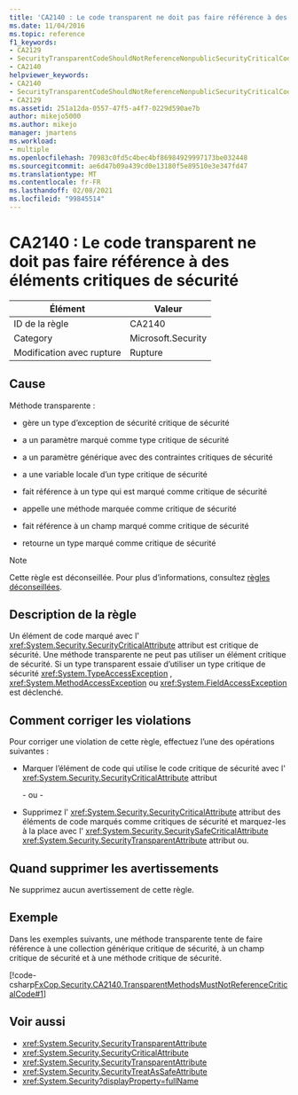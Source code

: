 ```yaml
---
title: 'CA2140 : Le code transparent ne doit pas faire référence à des éléments critiques de sécurité'
ms.date: 11/04/2016
ms.topic: reference
f1_keywords:
- CA2129
- SecurityTransparentCodeShouldNotReferenceNonpublicSecurityCriticalCode
- CA2140
helpviewer_keywords:
- CA2140
- SecurityTransparentCodeShouldNotReferenceNonpublicSecurityCriticalCode
- CA2129
ms.assetid: 251a12da-0557-47f5-a4f7-0229d590ae7b
author: mikejo5000
ms.author: mikejo
manager: jmartens
ms.workload:
- multiple
ms.openlocfilehash: 70983c0fd5c4bec4bf86984929997173be032448
ms.sourcegitcommit: ae6d47b09a439cd0e13180f5e89510e3e347fd47
ms.translationtype: MT
ms.contentlocale: fr-FR
ms.lasthandoff: 02/08/2021
ms.locfileid: "99845514"
---
```

# <a name="ca2140-transparent-code-must-not-reference-security-critical-items"></a>CA2140 : Le code transparent ne doit pas faire référence à des éléments critiques de sécurité

|Élément|Valeur|
|-|-|
|ID de la règle|CA2140|
|Category|Microsoft.Security|
|Modification avec rupture|Rupture|

## <a name="cause"></a>Cause
Méthode transparente :

- gère un type d’exception de sécurité critique de sécurité

- a un paramètre marqué comme type critique de sécurité

- a un paramètre générique avec des contraintes critiques de sécurité

- a une variable locale d’un type critique de sécurité

- fait référence à un type qui est marqué comme critique de sécurité

- appelle une méthode marquée comme critique de sécurité

- fait référence à un champ marqué comme critique de sécurité

- retourne un type marqué comme critique de sécurité

> [!NOTE]
> Cette règle est déconseillée. Pour plus d’informations, consultez [règles déconseillées](fxcop-unported-deprecated-rules.md).

## <a name="rule-description"></a>Description de la règle

Un élément de code marqué avec l' <xref:System.Security.SecurityCriticalAttribute> attribut est critique de sécurité. Une méthode transparente ne peut pas utiliser un élément critique de sécurité. Si un type transparent essaie d’utiliser un type critique de sécurité <xref:System.TypeAccessException> , <xref:System.MethodAccessException> ou <xref:System.FieldAccessException> est déclenché.

## <a name="how-to-fix-violations"></a>Comment corriger les violations

Pour corriger une violation de cette règle, effectuez l’une des opérations suivantes :

- Marquer l’élément de code qui utilise le code critique de sécurité avec l' <xref:System.Security.SecurityCriticalAttribute> attribut

     \- ou -

- Supprimez l' <xref:System.Security.SecurityCriticalAttribute> attribut des éléments de code marqués comme critiques de sécurité et marquez-les à la place avec l' <xref:System.Security.SecuritySafeCriticalAttribute> <xref:System.Security.SecurityTransparentAttribute> attribut ou.

## <a name="when-to-suppress-warnings"></a>Quand supprimer les avertissements

Ne supprimez aucun avertissement de cette règle.

## <a name="example"></a>Exemple

Dans les exemples suivants, une méthode transparente tente de faire référence à une collection générique critique de sécurité, à un champ critique de sécurité et à une méthode critique de sécurité.

[!code-csharp[FxCop.Security.CA2140.TransparentMethodsMustNotReferenceCriticalCode#1](../code-quality/codesnippet/CSharp/ca2140-transparent-code-must-not-reference-security-critical-items_1.cs)]

## <a name="see-also"></a>Voir aussi

- <xref:System.Security.SecurityTransparentAttribute>
- <xref:System.Security.SecurityCriticalAttribute>
- <xref:System.Security.SecurityTransparentAttribute>
- <xref:System.Security.SecurityTreatAsSafeAttribute>
- <xref:System.Security?displayProperty=fullName>
